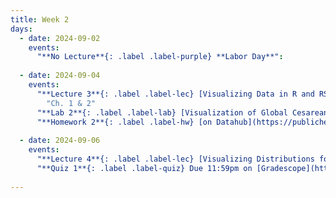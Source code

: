 ```yaml
---
title: Week 2
days:
  - date: 2024-09-02
    events:
      "**No Lecture**{: .label .label-purple} **Labor Day**":
      
  - date: 2024-09-04
    events:
      "**Lecture 3**{: .label .label-lec} [Visualizing Data in R and RStudio](https://ph142-ucb.github.io/fa24/src/lec/003_Visualizing-data-in-R.pdf) [(Recording)](https://berkeley.zoom.us/rec/share/xer4UK3B1lvPX4Ezus4zOzEDU2KM6rniyRT1V8JaSXPbUhfOtDa8hwtTSr1wve4T.ENRDNIdNlh42tVWG)": 
        "Ch. 1 & 2"
      "**Lab 2**{: .label .label-lab} [Visualization of Global Cesarean Delivery Rates](https://publichealth.datahub.berkeley.edu/hub/user-redirect/git-pull?repo=https%3A%2F%2Fgithub.com%2Fph142-ucb%2Fph142-fa24&urlpath=rstudio%2F&branch=main) (Due Sept 6th)":
      "**Homework 2**{: .label .label-hw} [on Datahub](https://publichealth.datahub.berkeley.edu/hub/user-redirect/git-pull?repo=https%3A%2F%2Fgithub.com%2Fph142-ucb%2Fph142-fa24&urlpath=rstudio%2F&branch=main)": 
      
  - date: 2024-09-06
    events:
      "**Lecture 4**{: .label .label-lec} [Visualizing Distributions for One Variable](https://ph142-ucb.github.io/fa24/src/lec/Lec-4A_Visualizing-distributions.pdf) ; [Numerically Summarizing Spread and Central Tendency](https://ph142-ucb.github.io/fa24/src/lec/Lec4B_Summarizing-distributions.pdf) ":
      "**Quiz 1**{: .label .label-quiz} Due 11:59pm on [Gradescope](https://www.gradescope.com/courses/833518)":
      
---
```



